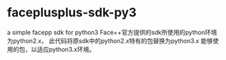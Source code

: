 # faceplusplus-sdk-py3
a simple facepp sdk for python3
Face++官方提供的sdk所使用的python环境为python2.x，
此代码将原sdk中的python2.x特有的包替换为python3.x
能够使用的包，以适应python3.x环境。
